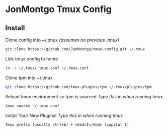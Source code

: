 # JonMontgo Tmux Config

## Install

Clone config into ~/.tmux *(assumes no previous .tmux)*
```sh
git clone https://github.com/JonMontgo/tmux-config.git ~/.tmux
```

Link tmux config to home
```sh
ln -s ~/.tmux/.tmux.conf ~/.tmux.conf
```


Clone tpm into ~/.tmux
```sh
git clone https://github.com/tmux-plugins/tpm ~/.tmux/plugins/tpm
```


Reload tmux environment so tpm is sourced
*Type this in when running tmux*
```sh
tmux source ~/.tmux.conf
```


Install Your New Plugins!
*Type this in when running tmux*
```
Tmux prefix (usually ctrl+b) + <kbd>I</kbd> (capital I)
```
